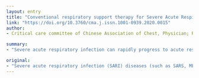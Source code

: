 ```yaml
---
layout: entry
title: "Conventional respiratory support therapy for Severe Acute Respiratory Infections (SARI): Clinical indications and nosocomial infection prevention and control"
link: "https://doi.org/10.3760/cma.j.issn.1001-0939.2020.0015"
author:
- Critical care committee of Chinese Association of Chest, Physician; Respiratory; critical care group of Chinese Thoracic, Society; Respiratory care group of Chinese Thoracic, Society

summary:
- "Severe acute respiratory infection can rapidly progress to acute respiratory failure with high lethality. Respiratory support is the most important therapy for SARI patients with respiratory failure. The outbreak of a novel coronavirus infection can lead to 15%  30% patients developing into acute respiratory distress syndrome (ARDS) Respiration support is a high skilled technology, which means inappropriate application may bring related complications and cross infection of SARI pathogens among medical staff and non-medical personnel in hospital."

original:
- "Severe acute respiratory infection (SARI) diseases (such as SARS, MERS, pH1N1) can rapidly progress to acute respiratory failure with high lethality. The outbreak of a novel coronavirus infection can lead to 15% ~ 30% patients developing into acute respiratory distress syndrome (ARDS). Respiratory support is the most important therapy for SARI patients with respiratory failure. However, respiratory support is a high skilled technology, which means inappropriate application may bring related complications and cross infection of SARI pathogens among medical staff and non-medical personnel in hospital. Therefore, it is meaningful to established a standardized indication of respiratory support and to prevent related nosocomial transmission in SARI patients."
---
```



